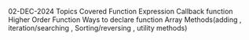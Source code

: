 02-DEC-2024 
      Topics Covered 
            Function Expression 
            Callback function 
            Higher Order Function 
            Ways to declare function
            Array Methods(adding , iteration/searching , Sorting/reversing , utility methods)
